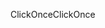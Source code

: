 <span data-ttu-id="05372-101">ClickOnce</span><span class="sxs-lookup"><span data-stu-id="05372-101">ClickOnce</span></span>